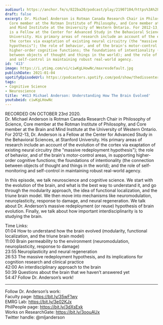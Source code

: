 ```yaml
---
audiourl: https://anchor.fm/s/822ba20/podcast/play/21907104/https%3A%2F%2Fd3ctxlq1ktw2nl.cloudfront.net%2Fstaging%2F2020-9-31%2Ff3eaeaa5-610e-36ab-4954-acc84fad45bc.m4a
draft: false
excerpt: Dr. Michael Anderson is Rotman Canada Research Chair in Philosophy of Science,
  Core member at the Rotman Institute of Philosophy, and Core member at the Brain
  and Mind Institute at the University of Western Ontario. For 2012-13, Dr. Anderson
  is a Fellow at the Center for Advanced Study in the Behavioral Sciences, at Stanford
  University. His primary areas of research include an account of the evolution of
  the cortex via exaptation of existing neural circuitry (the "massive redeployment
  hypothesis"); the role of behavior, and of the brain's motor-control areas, in supporting
  higher-order cognitive functions; the foundations of intentionality (the connection
  between objects of thought and things in the world); and the role of self-monitoring
  and self-control in maintaining robust real-world agency.
id: '413'
image: https://i.ytimg.com/vi/ciwKgLHowNc/maxresdefault.jpg
publishDate: 2021-01-04
spotifyEpisodeUrl: https://podcasters.spotify.com/pod/show/thedissenter/episodes/413-Michael-Anderson-Understanding-How-The-Brain-Evolved-elr270
tags:
- Cognitive Science
- Neuroscience
title: '#413 Michael Anderson: Understanding How The Brain Evolved'
youtubeid: ciwKgLHowNc
---
```

<div class="timelinks">

RECORDED ON OCTOBER 23rd 2020.  
Dr. Michael Anderson is Rotman Canada Research Chair in Philosophy of Science, Core member at the Rotman Institute of Philosophy, and Core member at the Brain and Mind Institute at the University of Western Ontario. For 2012-13, Dr. Anderson is a Fellow at the Center for Advanced Study in the Behavioral Sciences, at Stanford University. His primary areas of research include an account of the evolution of the cortex via exaptation of existing neural circuitry (the "massive redeployment hypothesis"); the role of behavior, and of the brain's motor-control areas, in supporting higher-order cognitive functions; the foundations of intentionality (the connection between objects of thought and things in the world); and the role of self-monitoring and self-control in maintaining robust real-world agency.

In this episode, we talk neuroscience and cognitive science. We start with the evolution of the brain, and what is the best way to understand it, and go through the modularity approach, the idea of functional localization, and the triune brain model. We then move into mechanisms like neuromodulation, neuroplasticity, response to damage, and neural regeneration. We talk about Dr. Anderson’s massive redeployment (or reuse) hypothesis of brain evolution. Finally, we talk about how important interdisciplinarity is to studying the brain.

Time Links:  
<time>01:04</time> How to understand how the brain evolved (modularity, functional localization, and the triune brain model)  
<time>11:00</time> Brain permeability to the environment (neuromodulation, neuroplasticity, response to damage)  
<time>23:55</time> Neuroplasticity and neural regeneration  
<time>26:53</time> The massive redeployment hypothesis, and its implications for cognition research and clinical practice  
<time>42:00</time> An interdisciplinary approach to the brain  
<time>50:39</time> Questions about the brain that we haven’t answered yet  
<time>54:47</time> Follow Dr. Anderson’s work!

---

Follow Dr. Anderson’s work:  
Faculty page: https://bit.ly/35wF1wy  
EMRG Lab: https://bit.ly/3e02KJx  
PhilPeople page: https://bit.ly/3dXsExk  
Works on ResearchGate: https://bit.ly/3oouAUx  
Twitter handle: @mljanderson
</div>

